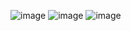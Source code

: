 
![image](https://github.com/user-attachments/assets/f28de2b8-e632-4b47-836a-7ba477180fa6)
![image](https://github.com/user-attachments/assets/bd4e15d2-f4f1-45a1-996e-823f513e4086)
![image](https://github.com/user-attachments/assets/5070f0b5-4958-4285-81ab-fec70c7e4187)


